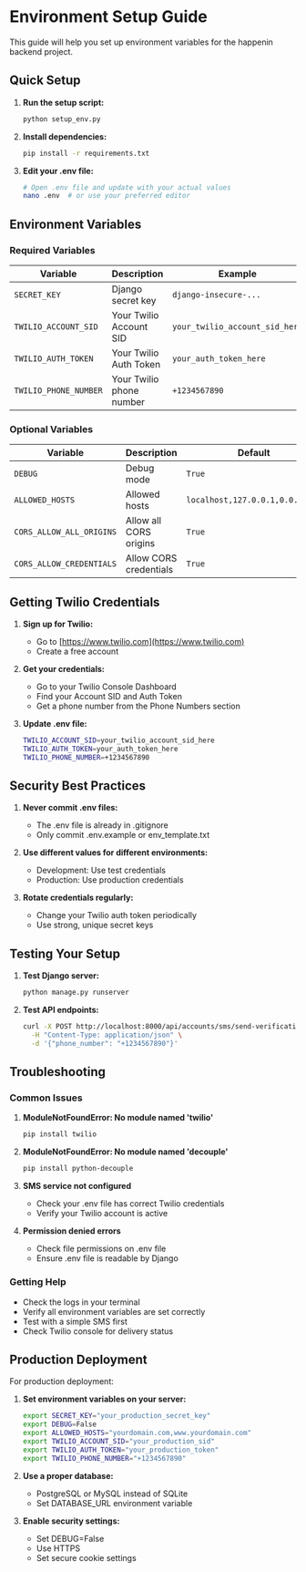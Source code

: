 # Environment Setup Guide

This guide will help you set up environment variables for the happenin backend project.

## Quick Setup

1. **Run the setup script:**
   ```bash
   python setup_env.py
   ```

2. **Install dependencies:**
   ```bash
   pip install -r requirements.txt
   ```

3. **Edit your .env file:**
   ```bash
   # Open .env file and update with your actual values
   nano .env  # or use your preferred editor
   ```

## Environment Variables

### Required Variables

| Variable | Description | Example |
|----------|-------------|---------|
| `SECRET_KEY` | Django secret key | `django-insecure-...` |
| `TWILIO_ACCOUNT_SID` | Your Twilio Account SID | `your_twilio_account_sid_here` |
| `TWILIO_AUTH_TOKEN` | Your Twilio Auth Token | `your_auth_token_here` |
| `TWILIO_PHONE_NUMBER` | Your Twilio phone number | `+1234567890` |

### Optional Variables

| Variable | Description | Default |
|----------|-------------|---------|
| `DEBUG` | Debug mode | `True` |
| `ALLOWED_HOSTS` | Allowed hosts | `localhost,127.0.0.1,0.0.0.0,*` |
| `CORS_ALLOW_ALL_ORIGINS` | Allow all CORS origins | `True` |
| `CORS_ALLOW_CREDENTIALS` | Allow CORS credentials | `True` |

## Getting Twilio Credentials

1. **Sign up for Twilio:**
   - Go to [https://www.twilio.com](https://www.twilio.com)
   - Create a free account

2. **Get your credentials:**
   - Go to your Twilio Console Dashboard
   - Find your Account SID and Auth Token
   - Get a phone number from the Phone Numbers section

3. **Update .env file:**
   ```bash
   TWILIO_ACCOUNT_SID=your_twilio_account_sid_here
   TWILIO_AUTH_TOKEN=your_auth_token_here
   TWILIO_PHONE_NUMBER=+1234567890
   ```

## Security Best Practices

1. **Never commit .env files:**
   - The .env file is already in .gitignore
   - Only commit .env.example or env_template.txt

2. **Use different values for different environments:**
   - Development: Use test credentials
   - Production: Use production credentials

3. **Rotate credentials regularly:**
   - Change your Twilio auth token periodically
   - Use strong, unique secret keys

## Testing Your Setup

1. **Test Django server:**
   ```bash
   python manage.py runserver
   ```

2. **Test API endpoints:**
   ```bash
   curl -X POST http://localhost:8000/api/accounts/sms/send-verification/ \
     -H "Content-Type: application/json" \
     -d '{"phone_number": "+1234567890"}'
   ```

## Troubleshooting

### Common Issues

1. **ModuleNotFoundError: No module named 'twilio'**
   ```bash
   pip install twilio
   ```

2. **ModuleNotFoundError: No module named 'decouple'**
   ```bash
   pip install python-decouple
   ```

3. **SMS service not configured**
   - Check your .env file has correct Twilio credentials
   - Verify your Twilio account is active

4. **Permission denied errors**
   - Check file permissions on .env file
   - Ensure .env file is readable by Django

### Getting Help

- Check the logs in your terminal
- Verify all environment variables are set correctly
- Test with a simple SMS first
- Check Twilio console for delivery status

## Production Deployment

For production deployment:

1. **Set environment variables on your server:**
   ```bash
   export SECRET_KEY="your_production_secret_key"
   export DEBUG=False
   export ALLOWED_HOSTS="yourdomain.com,www.yourdomain.com"
   export TWILIO_ACCOUNT_SID="your_production_sid"
   export TWILIO_AUTH_TOKEN="your_production_token"
   export TWILIO_PHONE_NUMBER="+1234567890"
   ```

2. **Use a proper database:**
   - PostgreSQL or MySQL instead of SQLite
   - Set DATABASE_URL environment variable

3. **Enable security settings:**
   - Set DEBUG=False
   - Use HTTPS
   - Set secure cookie settings